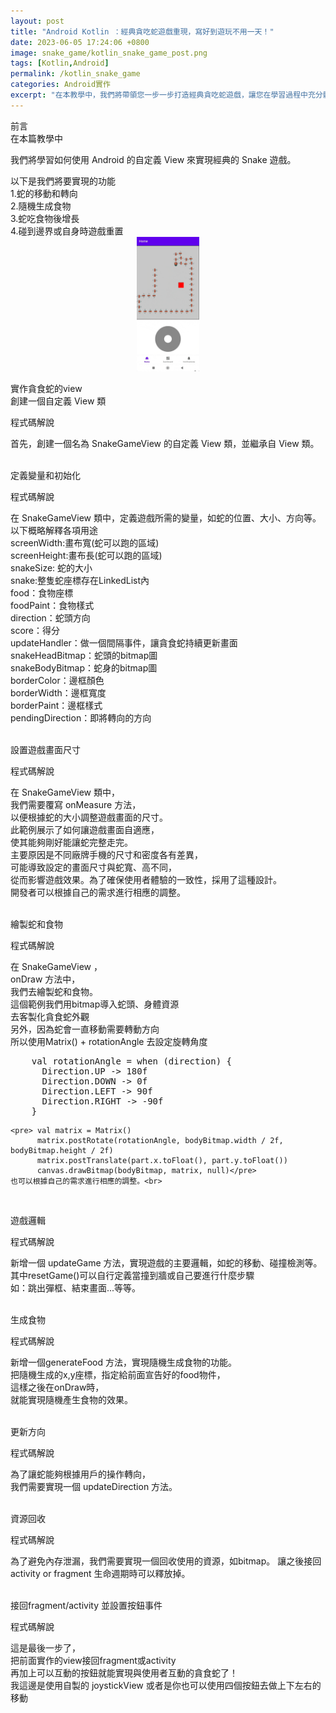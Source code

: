 ```yaml
---
layout: post
title: "Android Kotlin ：經典貪吃蛇遊戲重現，寫好到遊玩不用一天！"
date: 2023-06-05 17:24:06 +0800
image: snake_game/kotlin_snake_game_post.png
tags: [Kotlin,Android]
permalink: /kotlin_snake_game
categories: Android實作
excerpt: "在本教學中，我們將帶領您一步一步打造經典貪吃蛇遊戲，讓您在學習過程中充分體驗到遊戲開發的樂趣！無論您是初學者還是有經驗的開發者，都能藉由這個實作教學加深對Kotlin語言和遊戲開發的理解。讓我們一起重溫這款老少咸宜的遊戲，動手開創您自己的經典回憶吧！"
---
```



<div class="c-border-main-title-2">前言</div>
<div class="c-border-content-title-4">
    在本篇教學中
</div>
<p>
我們將學習如何使用 Android 的自定義 View 來實現經典的 Snake 遊戲。
<div class="c-border-content-title-4">
    以下是我們將要實現的功能
</div>
1.蛇的移動和轉向<br>
2.隨機生成食物<br>
3.蛇吃食物後增長<br>
4.碰到邊界或自身時遊戲重置<br>
<div align="center">
  <img src="/images/snake_game/snake_demo.gif" alt="Cover" width="20%"/>
</div>
</p>

<div class="c-border-main-title-2">實作貪食蛇的view</div>
<div class="c-border-content-title-4">
    創建一個自定義 View 類<br>
</div>
<p>

  <script src="https://gist.github.com/KuanChunChen/eb9fc1cf52e51c18c85160b9dec6b418.js"></script>
  <div class = "table_container">
    <p>程式碼解說</p>
      首先，創建一個名為 SnakeGameView 的自定義 View 類，並繼承自 View 類。<br>
  </div><br>
</p>

<div class="c-border-content-title-4">
    定義變量和初始化<br>
</div>
<p>
  <script src="https://gist.github.com/KuanChunChen/696e8b14f4b8fdd8e9a5ebc317105b80.js"></script>
  <div class = "table_container">
    <p>程式碼解說</p>
      在 SnakeGameView 類中，定義遊戲所需的變量，如蛇的位置、大小、方向等。<br>
      以下概略解釋各項用途<br>
      screenWidth:畫布寬(蛇可以跑的區域)<br>
      screenHeight:畫布長(蛇可以跑的區域)<br>
      snakeSize: 蛇的大小<br>
      snake:整隻蛇座標存在LinkedList內<br>
      food：食物座標<br>
      foodPaint：食物樣式<br>
      direction：蛇頭方向<br>
      score：得分<br>
      updateHandler：做一個間隔事件，讓貪食蛇持續更新畫面<br>
      snakeHeadBitmap：蛇頭的bitmap圖<br>
      snakeBodyBitmap：蛇身的bitmap圖<br>
      borderColor：邊框顏色<br>
      borderWidth：邊框寬度<br>
      borderPaint：邊框樣式<br>
      pendingDirection：即將轉向的方向<br>
  </div><br>
</p>

<div class="c-border-content-title-4">
    設置遊戲畫面尺寸<br>
</div>
<p>
  <script src="https://gist.github.com/KuanChunChen/9c426a1e42cdd7b27a04169083e01d2d.js"></script>
  <div class = "table_container">
    <p>程式碼解說</p>
    在 SnakeGameView 類中，<br>
    我們需要覆寫 onMeasure 方法，<br>
    以便根據蛇的大小調整遊戲畫面的尺寸。<br>
    此範例展示了如何讓遊戲畫面自適應，<br>
    使其能夠剛好能讓蛇完整走完。<br>
    主要原因是不同廠牌手機的尺寸和密度各有差異，<br>
    可能導致設定的畫面尺寸與蛇寬、高不同，<br>
    從而影響遊戲效果。為了確保使用者體驗的一致性，採用了這種設計。<br>
    開發者可以根據自己的需求進行相應的調整。
  </div><br>
</p>

<div class="c-border-content-title-4">
    繪製蛇和食物<br>
</div>
<p>
  <script src="https://gist.github.com/KuanChunChen/6d59bfaf552bade337814b0016fd0725.js"></script>
  <div class = "table_container">
    <p>程式碼解說</p>
    在 SnakeGameView ，<br>
    onDraw 方法中，<br>
    我們去繪製蛇和食物。<br>
    這個範例我們用bitmap導入蛇頭、身體資源<br>
    去客製化貪食蛇外觀<br>
    另外，因為蛇會一直移動需要轉動方向<br>
    所以使用Matrix() + rotationAngle 去設定旋轉角度<br>
    <pre>
    val rotationAngle = when (direction) {
      Direction.UP -> 180f
      Direction.DOWN -> 0f
      Direction.LEFT -> 90f
      Direction.RIGHT -> -90f
    }</pre>

    <pre> val matrix = Matrix()
          matrix.postRotate(rotationAngle, bodyBitmap.width / 2f, bodyBitmap.height / 2f)
          matrix.postTranslate(part.x.toFloat(), part.y.toFloat())
          canvas.drawBitmap(bodyBitmap, matrix, null)</pre>
    也可以根據自己的需求進行相應的調整。<br>
  </div><br>
</p>

<div class="c-border-content-title-4">
    遊戲邏輯<br>
</div>
<p>
  <script src="https://gist.github.com/KuanChunChen/d3d6fa84b498999473e0ed041fcb48be.js"></script>
  <div class = "table_container">
    <p>程式碼解說</p>
    新增一個 updateGame 方法，實現遊戲的主要邏輯，如蛇的移動、碰撞檢測等。<br>
    其中resetGame()可以自行定義當撞到牆或自己要進行什麼步驟<br>
    如：跳出彈框、結束畫面...等等。

  </div><br>
</p>

<div class="c-border-content-title-4">
    生成食物<br>
</div>
<p>
  <script src="https://gist.github.com/KuanChunChen/3f8e352778a37d355b2afb2607013b23.js"></script>
  <div class = "table_container">
    <p>程式碼解說</p>
    新增一個generateFood 方法，實現隨機生成食物的功能。<br>
    把隨機生成的x,y座標，指定給前面宣告好的food物件，<br>
    這樣之後在onDraw時，<br>
    就能實現隨機產生食物的效果。<br>
  </div><br>
</p>

<div class="c-border-content-title-4">
    更新方向<br>
</div>
<p>
  <script src="https://gist.github.com/KuanChunChen/f5880e17a1706da1c958ad3e1a7925ac.js"></script>
  <div class = "table_container">
    <p>程式碼解說</p>
    為了讓蛇能夠根據用戶的操作轉向，<br>
    我們需要實現一個 updateDirection 方法。
  </div><br>
</p>


<div class="c-border-content-title-4">
    資源回收<br>
</div>
<p>
  <script src="https://gist.github.com/KuanChunChen/6dad33e94f9f62d5a3db492a8f2655f0.js"></script>
  <div class = "table_container">
    <p>程式碼解說</p>
    為了避免內存泄漏，我們需要實現一個回收使用的資源，如bitmap。
    讓之後接回activity or fragment 生命週期時可以釋放掉。
  </div><br>
</p>

<div class="c-border-content-title-4">
    接回fragment/activity 並設置按鈕事件<br>
</div>
<p>
  <script src="https://gist.github.com/KuanChunChen/3dfd240bbe8d1a9b1311d74fcffba44b.js"></script>
  <script src="https://gist.github.com/KuanChunChen/1bcd4c2bc5b927975a4c56f62afe3cb1.js"></script>
  <div class = "table_container">
    <p>程式碼解說</p>
    這是最後一步了，<br>
    把前面實作的view接回fragment或activity<br>
    再加上可以互動的按鈕就能實現與使用者互動的貪食蛇了！<br>
    我這邊是使用自製的 joystickView 或者是你也可以使用四個按鈕去做上下左右的移動<br>
  </div><br>
</p>
